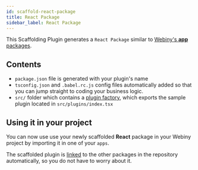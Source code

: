 ```yaml
---
id: scaffold-react-package
title: React Package
sidebar_label: React Package
---
```


This Scaffolding Plugin generates a `React Package` similar to [Webiny's **app** packages](https://github.com/webiny/webiny-js/tree/master/packages).

## Contents

- `package.json` file is generated with your plugin's name 
- `tsconfig.json` and `.babel.rc.js` config files automatically added so that you can jump straight to coding your business logic.
- `src/` folder which contains a [plugin factory](https://docs.webiny.com/docs/deep-dive/plugins-crash-course#creating-a-plugin), which exports the sample plugin located in `src/plugins/index.tsx`

## Using it in your project

You can now use use your newly scaffolded **React** package in your Webiny project by importing it in one of your `apps`.

The scaffolded plugin is [linked](https://classic.yarnpkg.com/en/docs/cli/link/) to the other packages in the repository automatically, so you do not have to worry about it. 